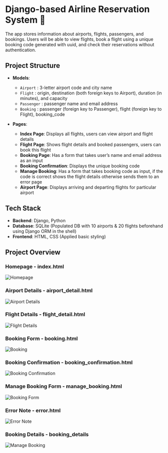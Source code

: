 # Django-based Airline Reservation System 🛫

The app stores information about airports, flights, passengers, and bookings. Users will be able to view flights, book a flight using a unique booking code generated with uuid, and check their reservations without authentication. 

## Project Structure

- **Models**:
  - `Airport` : 3-letter airport code and city name
  - `Flight` : origin, destination (both foreign keys to Airport), duration (in minutes), and capacity
  - `Passenger` :  passenger name and email address
  - `Booking` : passenger (foreign key to Passenger), flight (foreign key to Flight), booking_code

- **Pages**:
  - **Index Page**: Displays all flights, users can view airport and flight details
  - **Flight Page**: Shows flight details and booked passengers, users can book this flight
  - **Booking Page**: Has a form that takes user’s name and email address as an input
  - **Booking Confirmation**: Displays the unique booking code
  - **Manage Booking**: Has a form that takes booking code as input, if the code is correct shows the flight details otherwise sends them to an error page
  - **Airport Page**: Displays arriving and departing flights for particular airport

## Tech Stack

- **Backend**: Django, Python
- **Database**: SQLite (Populated DB with 10 airports & 20 flights beforehand using Django ORM in the shell)
- **Frontend**: HTML, CSS (Applied basic styling)

## Project Overview

### Homepage - index.html
![Homepage](https://github.com/user-attachments/assets/fe8f1d35-79b8-4fbf-bfc3-71876ee621fb)

### Airport Details - airport_detail.html
![Airport Details](https://github.com/user-attachments/assets/4d988806-3797-4c26-b1de-32a45377e344)

### Flight Details - flight_detail.html
![Flight Details](https://github.com/user-attachments/assets/a1160b7e-1577-4b8f-ac6e-329825a2eaff)

### Booking Form - booking.html
![Booking](https://github.com/user-attachments/assets/5fe40051-4d0e-4885-b106-2928525ef26a)

### Booking Confirmation - booking_confirmation.html
![Booking Confirmation](https://github.com/user-attachments/assets/5410b88e-ee57-4505-bb14-22b5829d7a6d)

### Manage Booking Form - manage_booking.html
![Booking Form](https://github.com/user-attachments/assets/71a8ed78-b0f5-4b11-a284-c35503c60c28)

### Error Note - error.html
![Error Note](https://github.com/user-attachments/assets/eb2cb8e7-d072-46c9-9f51-ed65a3c3eac0)

### Booking Details - booking_details
![Manage Booking](https://github.com/user-attachments/assets/2664183c-e7cd-489c-9a46-dccf582d7031)
